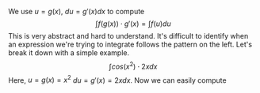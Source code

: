 We use $u=g(x)$, $du=g'(x)dx$ to compute $$\int f(g(x))\cdot g'(x)=\int f(u)du$$
This is very abstract and hard to understand. It's difficult to identify when an expression we're trying to integrate follows the pattern on the left. Let's break it down with a simple example.
	$$\int cos(x^2)\cdot 2xdx$$ Here, $u=g(x)=x^2$   $du=g'(x)=2xdx$. Now we can easily compute 